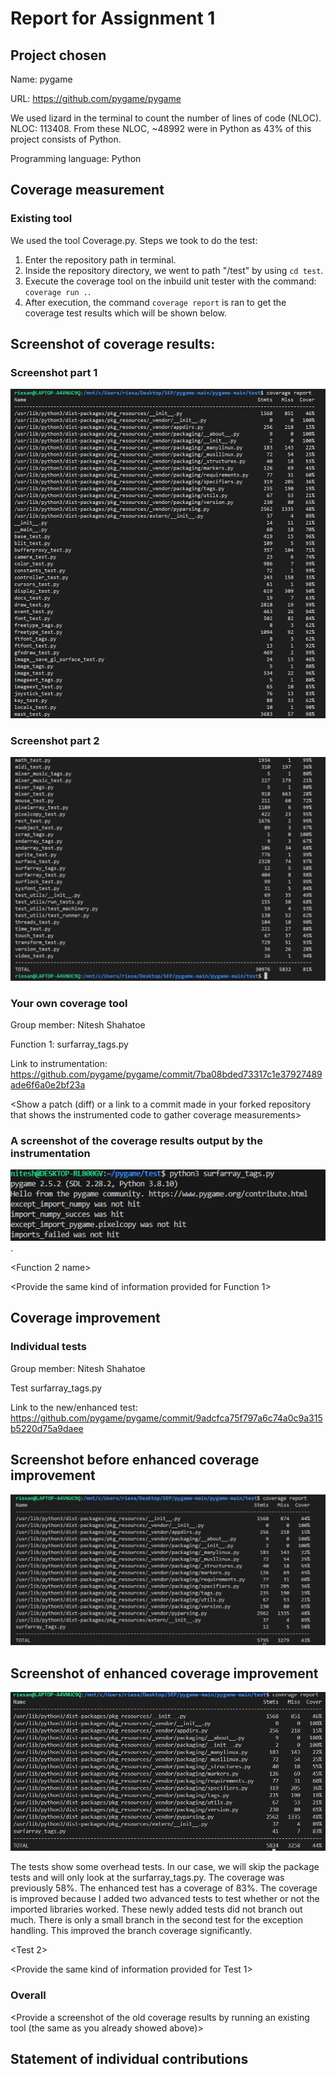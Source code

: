 # Report for Assignment 1

## Project chosen

Name: pygame

URL: https://github.com/pygame/pygame

We used lizard in the terminal to count the number of lines of code (NLOC). NLOC: 113408. From these NLOC, ~48992 were in Python as 43% of this project consists of Python.

Programming language: Python

## Coverage measurement

### Existing tool

We used the tool Coverage.py.
Steps we took to do the test:
1. Enter the repository path in terminal.
2. Inside the repository directory, we went to path "/test" by using `cd test`.
3. Execute the coverage tool on the inbuild unit tester with the command: `coverage run .`.
4. After execution, the command `coverage report` is ran to get the coverage test results which will be shown below.

## Screenshot of coverage results:

### Screenshot part 1
![Screenshot part 1](https://github.com/Niteshns/pygame/blob/main/screenshot/coverage_deel1.png)
### Screenshot part 2
![Screenshot part 2](https://github.com/Niteshns/pygame/blob/main/screenshot/coverage_deel2.png)


### Your own coverage tool

<The following is supposed to be repeated for each group member>

Group member: Nitesh Shahatoe

Function 1: surfarray_tags.py

Link to instrumentation: https://github.com/pygame/pygame/commit/7ba08bded73317c1e37927489ade6f6a0e2bf23a 

<Show a patch (diff) or a link to a commit made in your forked repository that shows the instrumented code to gather coverage measurements>

### A screenshot of the coverage results output by the instrumentation
![Screenshot instrumentation](https://github.com/Niteshns/pygame/blob/main/screenshot/screenshot_instrumentation_coverageresult_surfarray_tags.py.png).

<Function 2 name>

<Provide the same kind of information provided for Function 1>

## Coverage improvement

### Individual tests

<The following is supposed to be repeated for each group member>

Group member: Nitesh Shahatoe

Test surfarray_tags.py

Link to the new/enhanced test: https://github.com/pygame/pygame/commit/9adcfca75f797a6c74a0c9a315b5220d75a9daee

## Screenshot before enhanced coverage improvement
![Screen before enhanced coverage](https://github.com/Niteshns/pygame/blob/main/screenshot/surfarray_tags_coverage_test_before.png)


## Screenshot of enhanced coverage improvement
![Screenshot enhanced coverage](https://github.com/Niteshns/pygame/blob/main/screenshot/surfarray_tags_coverage_test.png)


<State the coverage improvement with a number and elaborate on why the coverage is improved>
The tests show some overhead tests. In our case, we will skip the package tests and will only look at the surfarray_tags.py. The coverage was previously 58%. The enhanced test has a coverage of 83%. The coverage is improved because I added two advanced tests to test whether or not the imported libraries worked. 
These newly added tests did not branch out much. There is only a small branch in the second test for the exception handling. This improved the branch coverage significantly. 

<Test 2>

<Provide the same kind of information provided for Test 1>

### Overall

<Provide a screenshot of the old coverage results by running an existing tool (the same as you already showed above)>

<Provide a screenshot of the new coverage results by running the existing tool using all test modifications made by the group>

## Statement of individual contributions

<Write what each group member did>
